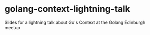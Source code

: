 # golang-context-lightning-talk
Slides for a lightning talk about Go's Context at the Golang Edinburgh meetup
